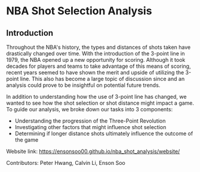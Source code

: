 # NBA Shot Selection Analysis

## Introduction

Throughout the NBA's history, the types and distances of shots taken
        have drastically changed over time. With the introduction of the 3-point
        line in 1979, the NBA opened up a new opportunity for scoring. Although it
        took decades for players and teams to take advantage of this means of
        scoring, recent years seemed to have shown the merit and upside of 
        utilizing the 3-point line. This also has become a large topic of discussion
        since and an analysis could prove to be insightful on potential future
        trends.

In addition to understanding how the use of 3-point line has changed, we wanted to see how the shot selection or shot distance might impact a game. To guide our analysis, we broke down our tasks into 3 components:
- Understanding the progression of the Three-Point Revolution 
- Investigating other factors that might influence shot selection
- Determining if longer distance shots ultimately influence the outcome of the game


Website link: https://ensonsoo00.github.io/nba_shot_analysis/website/ 

Contributors: Peter Hwang, Calvin Li, Enson Soo